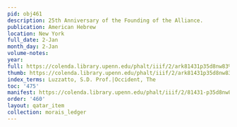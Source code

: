 ```yaml
---
pid: obj461
description: 25th Anniversary of the Founding of the Alliance.
publication: American Hebrew
location: New York
full_date: 2-Jan
month_day: 2-Jan
volume-notes:
year:
full: https://colenda.library.upenn.edu/phalt/iiif/2/ark81431p35d8nw83%2FSHA256E-s7797029--b2536bea84872d78e640de4d7e686a15234a67341ac4fc1634273e89fdac4ec4.jpeg/full/3500,/0/default.jpg
thumb: https://colenda.library.upenn.edu/phalt/iiif/2/ark81431p35d8nw83%2FSHA256E-s7797029--b2536bea84872d78e640de4d7e686a15234a67341ac4fc1634273e89fdac4ec4.jpeg/full/!200,200/0/default.jpg
index_terms: Luzzatto, S.D. Prof.|Occident, The
toc: '475'
manifest: https://colenda.library.upenn.edu/phalt/iiif/2/81431-p35d8nw83/manifest
order: '460'
layout: qatar_item
collection: morais_ledger
---
```

